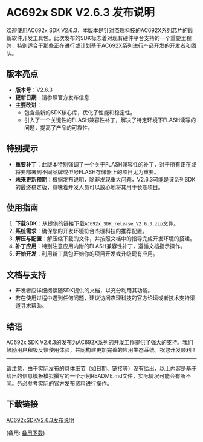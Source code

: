# AC692x SDK V2.6.3 发布说明

欢迎使用AC692x SDK V2.6.3，本版本是针对杰理科技的AC692X系列芯片的最新软件开发工具包。此次发布的SDK标志着对现有硬件平台支持的一个重要里程碑，特别适合于那些正在进行或计划基于AC692X系列进行产品开发的开发者和团队。

## 版本亮点

- **版本号**：V2.6.3
- **更新日期**：请参照官方发布信息
- **主要改进**：
  - 包含最新的SDK核心库，优化了性能和稳定性。
  - 引入了一个关键性的FLASH兼容性补丁，解决了特定环境下FLASH读写的问题，提高了产品的可靠性。
  
## 特别提示

- **重要补丁**：此版本特别强调了一个关于FLASH兼容性的补丁，对于所有正在或将要部署到不同品牌或型号FLASH存储器上的项目尤为重要。
- **未来更新预期**：根据发布说明，除非发现重大问题，V2.6.3可能是该系列SDK的最终稳定版，意味着开发人员可以放心地将其用于长期项目。

## 使用指南

1. **下载SDK**：从提供的链接下载`AC692x_SDK_release_V2.6.3.zip`文件。
2. **系统需求**：确保您的开发环境符合杰理科技的推荐配置。
3. **解压与配置**：解压缩下载的文件，并按照文档中的指导完成开发环境的搭建。
4. **补丁应用**：特别注意应用内附的FLASH兼容性补丁，遵循文档指示操作。
5. **开始开发**：利用新工具包开始你的项目开发或升级现有应用。

## 文档与支持

- 开发者应详细阅读随SDK提供的文档，以充分利用其功能。
- 若在使用过程中遇到任何问题，建议访问杰理科技的官方论坛或者技术支持渠道寻求帮助。

## 结语

AC692x SDK V2.6.3的发布为AC692X系列的开发工作提供了强大的支持。我们鼓励用户积极反馈使用体验，共同构建更加完善的应用生态系统。祝您开发顺利！

---

请注意，由于实际发布的具体细节（如日期、链接等）没有给出，以上内容是基于给出的信息模板模拟撰写的一个示例README.md文件，实际情况可能会有所不同。务必参考实际的官方发布资料进行操作。

## 下载链接
[AC692xSDKV2.6.3发布说明](https://pan.quark.cn/s/3f0ece62e05e) 

(备用: [备用下载](https://pan.baidu.com/s/1awGqQRYYMLl8Ih5IxryLsw?pwd=1234))
